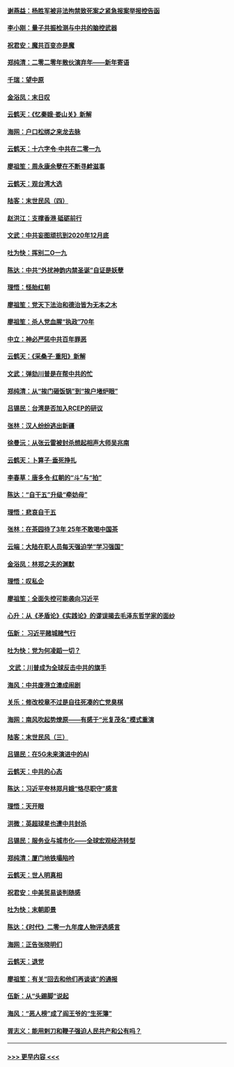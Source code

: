 #### [谢燕益：杨胜军被非法拘禁致死案之紧急报案举报控告函](../pages/nsc993/n11756134.md?t=01012211) 
#### [李小刚：量子共振检测与中共的脑控武器](../pages/nsc993/n11754518.md?t=01012211) 
#### [祝君安：魔共百变亦是魔](../pages/nsc993/n11754469.md?t=01012211) 
#### [郑纯清：二零二零年散伙演弃年——新年寄语](../pages/nsc993/n11754195.md?t=01012211) 
#### [千瑞：望中原](../pages/nsc993/n11754159.md?t=01012211) 
#### [金浴凤：末日叹](../pages/nsc993/n11752359.md?t=01012211) 
#### [云鹤天：《忆秦娥‧娄山关》新解](../pages/nsc993/n11752348.md?t=01012211) 
#### [海网：户口松绑之来龙去脉](../pages/nsc993/n11752328.md?t=01012211) 
#### [云鹤天：十六字令‧中共在二零一九](../pages/nsc993/n11752305.md?t=01012211) 
#### [廖祖笙：周永康余孽在不断寻衅滋事](../pages/nsc993/n11751013.md?t=01012211) 
#### [云鹤天：观台湾大选](../pages/nsc993/n11751007.md?t=01012211) 
#### [陆客：末世民风（四）](../pages/nsc993/n11749203.md?t=01012211) 
#### [赵洪江：支撑香港 砥砺前行](../pages/nsc993/n11748482.md?t=01012211) 
#### [文武：中共妄图顽抗到2020年12月底](../pages/nsc993/n11748446.md?t=01012211) 
#### [吐为快：挥别二O一九](../pages/nsc993/n11748411.md?t=01012211) 
#### [陈达：中共“外扰神韵内禁圣诞”自证是妖孽](../pages/nsc993/n11748226.md?t=01012211) 
#### [理悟：怪胎红朝](../pages/nsc993/n11748206.md?t=01012211) 
#### [廖祖笙：党天下法治和德治皆为无本之木](../pages/nsc993/n11748135.md?t=01012211) 
#### [廖祖笙：杀人党血腥“执政”70年](../pages/nsc993/n11745144.md?t=01012211) 
#### [中立：神必严惩中共百年罪恶](../pages/nsc993/n11744970.md?t=01012211) 
#### [云鹤天：《采桑子‧重阳》新解](../pages/nsc993/n11744948.md?t=01012211) 
#### [文武：弹劾川普是在帮中共的忙](../pages/nsc993/n11744758.md?t=01012211) 
#### [郑纯清：从“挨门砸饭锅”到“挨户堵炉眼”](../pages/nsc993/n11744745.md?t=01012211) 
#### [吕锡民：台湾是否加入RCEP的研议](../pages/nsc993/n11744701.md?t=01012211) 
#### [张林：汉人纷纷逃出新疆](../pages/nsc993/n11743530.md?t=01012211) 
#### [徐曼沅：从张云雷被封杀想起相声大师吴兆南](../pages/nsc993/n11741816.md?t=01012211) 
#### [云鹤天：卜算子‧垂死挣扎](../pages/nsc993/n11739956.md?t=01012211) 
#### [李春草：唐多令‧红朝的“斗”与“拍”](../pages/nsc993/n11739830.md?t=01012211) 
#### [陈达：“自干五”升级“牵妨母”](../pages/nsc993/n11739724.md?t=01012211) 
#### [理悟：悲哀自干五](../pages/nsc993/n11739547.md?t=01012211) 
#### [张林：在茶园待了3年 25年不敢喝中国茶](../pages/nsc993/n11739240.md?t=01012211) 
#### [云端：大陆在职人员每天强迫学“学习强国”](../pages/nsc993/n11738735.md?t=01012211) 
#### [金浴凤：林郑之夫的渊默](../pages/nsc993/n11737735.md?t=01012211) 
#### [理悟：叹私企](../pages/nsc993/n11737715.md?t=01012211) 
#### [廖祖笙：全面失控可能袭向习近平](../pages/nsc993/n11737704.md?t=01012211) 
#### [心升：从《矛盾论》《实践论》的谬误揭去毛泽东哲学家的面纱](../pages/nsc993/n11736962.md?t=01012211) 
#### [伍新： 习近平赌城赌气行](../pages/nsc993/n11736929.md?t=01012211) 
#### [吐为快：党为何凌蹈一切？](../pages/nsc993/n11736915.md?t=01012211) 
#### [ 文武：川普成为全球反击中共的旗手](../pages/nsc993/n11736882.md?t=01012211) 
#### [海风：中共废港立澳成闹剧](../pages/nsc993/n11735857.md?t=01012211) 
#### [关乐：修改校章不过是自往死凑的亡党臭棋](../pages/nsc993/n11735097.md?t=01012211) 
#### [海网：南风吹起势燎原——有感于“光复茂名”模式重演](../pages/nsc993/n11732308.md?t=01012211) 
#### [陆客：末世民风（三）](../pages/nsc993/n11732211.md?t=01012211) 
#### [吕锡民：在5G未来演进中的AI](../pages/nsc993/n11730010.md?t=01012211) 
#### [云鹤天：中共的心态](../pages/nsc993/n11729906.md?t=01012211) 
#### [陈达：习近平夸林郑月娥“恪尽职守”感言](../pages/nsc993/n11729881.md?t=01012211) 
#### [理悟：天开眼](../pages/nsc993/n11729699.md?t=01012211) 
#### [洪微：英超球星也遭中共封杀](../pages/nsc993/n11727243.md?t=01012211) 
#### [吕锡民：服务业与城市化——全球宏观经济转型](../pages/nsc993/n11725845.md?t=01012211) 
#### [郑纯清：厦门地铁塌陷吟](../pages/nsc993/n11725813.md?t=01012211) 
#### [云鹤天：世人明真相](../pages/nsc993/n11725621.md?t=01012211) 
#### [祝君安：中美贸易谈判随感](../pages/nsc993/n11725609.md?t=01012211) 
#### [吐为快：末朝即景](../pages/nsc993/n11723365.md?t=01012211) 
#### [陈达：《时代》二零一九年度人物评选感言](../pages/nsc993/n11723337.md?t=01012211) 
#### [海网：正告张晓明们](../pages/nsc993/n11723228.md?t=01012211) 
#### [云鹤天：退党](../pages/nsc993/n11723056.md?t=01012211) 
#### [廖祖笙：有关“回去和他们再谈谈”的通报](../pages/nsc993/n11722442.md?t=01012211) 
#### [伍新：从“头踢脚”说起](../pages/nsc993/n11722429.md?t=01012211) 
#### [海风：“恶人榜”成了阎王爷的“生死簿”](../pages/nsc993/n11722272.md?t=01012211) 
#### [胥志义：能用剌刀和鞭子强迫人民共产和公有吗？](../pages/nsc993/n11720569.md?t=01012211) 

----
#### [ >>> 更早内容 <<< ](../indexes/nsc993-earlier.md)
